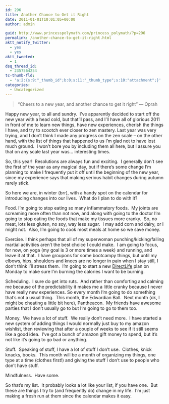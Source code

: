 ```yaml
---
id: 296
title: Another Chance to Get it Right
date: 2011-01-01T10:01:05+00:00
author: admin

guid: http://www.princesspolymath.com/princess_polymath/?p=296
permalink: /another-chance-to-get-it-right.html
aktt_notify_twitter:
  - yes
  - yes
aktt_tweeted:
  - 1
dsq_thread_id:
  - 2357564254
tc-thumb-fld:
  - 'a:2:{s:9:"_thumb_id";b:0;s:11:"_thumb_type";s:10:"attachment";}'
categories:
  - Uncategorized
---
```

> &#8220;Cheers to a new year, and another chance to get it right&#8221; &#8212; Oprah

Happy new year, to all and sundry.  I&#8217;ve apparently decided to start off the new year with a head cold, but that&#8217;ll pass, and I&#8217;ll have all of glorious 2011 in front of me to learn new things, have new experiences, cherish the things I have, and try to scootch ever closer to zen mastery. Last year was very trying, and I don&#8217;t think I made any progress on the zen scale &#8211; on the other hand, with the list of things that happened to us I&#8217;m glad not to have lost much ground.  I won&#8217;t bore you by including them all here, but I assure you that on any scale last year was&#8230; interesting times.

So, this year!  Resolutions are always fun and exciting.  I generally don&#8217;t see the first of the year as any magical day, but if there&#8217;s some change I&#8217;m planning to make I frequently put it off until the beginning of the new year, since my experience says that making serious habit changes during autumn rarely stick.

So here we are, in winter (brr), with a handy spot on the calendar for introducing changes into our lives.  What do I plan to do with it?

Food. I&#8217;m going to stop eating so many inflammatory foods.  My joints are screaming more often than not now, and along with going to the doctor I&#8217;m going to stop eating the foods that make my tissues more cranky.  So, no meat, lots less gluten, no soy, way less sugar.  I may add corn and dairy, or I might not.  Also, I&#8217;m going to cook most meals at home so we save money.

Exercise. I think perhaps that all of my superwoman punching/kicking/falling martial activities aren&#8217;t the best choice I could make.  I am going to focus, for now, on yoga (my goal is 3 or more times a week) and running, and leave it at that.  I have groupons for some bootcampy things, but until my elbows, hips, shoulders and knees are no longer in pain when I stay still, I don&#8217;t think I&#8217;ll stress them.  I&#8217;m going to start a new [DirectLife](http://www.directlife.philips.com/) plan on Monday to make sure I&#8217;m burning the calories I want to be burning.

Scheduling.  I sure do get into ruts.  And rather than comforting and calming me because of the predictability it makes me a little cranky because I never have really new experiences. So every month I&#8217;m going to do something that&#8217;s not a usual thing.  This month, the Edwardian Ball.  Next month (ok, I might be cheating a little bit here), Pantheacon.  My friends have awesome parties that I don&#8217;t usually go to but I&#8217;m going to go to them too.

Money.  We have a lot of stuff.  We really don&#8217;t need more.  I have started a new system of adding things I would normally just buy to my amazon wishlist, then reviewing that after a couple of weeks to see if it still seems like a good idea.  I&#8217;ve got a bunch of amazon gift money to spend, but it&#8217;s not like it&#8217;s going to go bad or anything.

Stuff.  Speaking of stuff, I have a lot of stuff I don&#8217;t use.  Clothes, knick knacks, books.  This month will be a month of organizing my things, one type at a time (clothes first!) and giving the stuff I don&#8217;t use to people who don&#8217;t have stuff.

Mindfulness.  Have some.

So that&#8217;s my list.  It probably looks a lot like your list, if you have one.  But these are things I try to (and frequently do) change in my life.  I&#8217;m just making a fresh run at them since the calendar makes it easy.